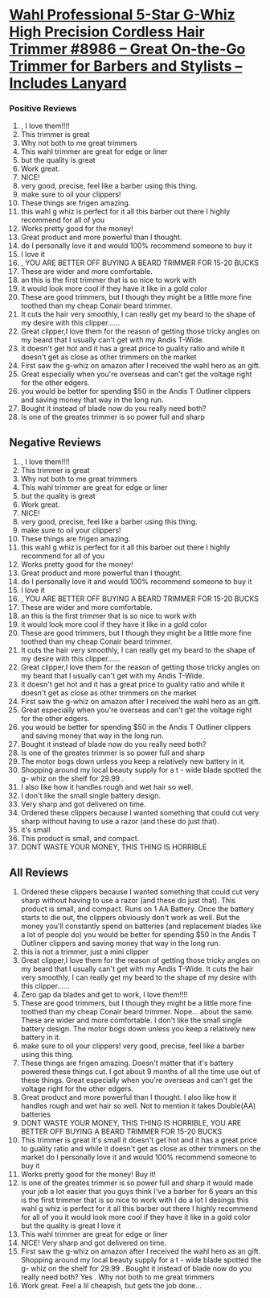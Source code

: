 # [Wahl Professional 5-Star G-Whiz High Precision Cordless Hair Trimmer #8986 – Great On-the-Go Trimmer for Barbers and Stylists – Includes Lanyard](https://products.checkmycream.com/products/Wahl-Professional-5-Star-G-Whiz-High-Precision-Cordless-Hair-Trimmer-8986-Great-On-the-Go-Trimmer-for-Barbers-and-Stylists-Includes-Lanyard.html)

### Positive Reviews

<ol>
      <li>, I love them!!!!</li>
      <li>This trimmer is great</li>
      <li>Why not both to me great trimmers</li>
      <li>This wahl trimmer are great for edge or liner</li>
      <li>but the quality is great</li>
      <li>Work great.</li>
      <li>NICE!</li>
      <li>very good, precise, feel like a barber using this thing.</li>
      <li>make sure to oil your clippers!</li>
      <li>These things are frigen amazing.</li>
      <li>this wahl g whiz is perfect for it all this barber out there I highly recommend for all of you</li>
      <li>Works pretty good for the money!</li>
      <li>Great product and more powerful than I thought.</li>
      <li>do I personally love it and would 100% recommend someone to buy it</li>
      <li>I love it</li>
      <li>, YOU ARE BETTER OFF BUYING A BEARD TRIMMER FOR 15-20 BUCKS</li>
      <li>These are wider and more comfortable.  </li>
      <li>an this is the first trimmer that is so nice to work with</li>
      <li>it would look more cool if they have it like in a gold color</li>
      <li>These are good trimmers, but I though they might be a little more fine toothed than my cheap Conair beard trimmer.  </li>
      <li>It cuts the hair very smoothly, I can really get my beard to the shape of my desire with this clipper......</li>
      <li>Great clipper,I love them for the reason of getting those tricky angles on my beard that I usually can&#x27;t get with my Andis T-Wide.</li>
      <li>it doesn&#x27;t get hot and it has a great price to guality ratio and while it doesn&#x27;t get as close as other trimmers on the market</li>
      <li>First saw the g-whiz on amazon after I received the wahl hero as an gift.</li>
      <li>Great especially when you&#x27;re overseas and can&#x27;t get the voltage right for the other edgers.</li>
      <li>you would be better for spending $50 in the Andis T Outliner clippers and saving money that way in the long run.</li>
      <li>Bought  it instead of blade now do you really need both?  </li>
      <li>Is one of the greates trimmer is so power full and sharp</li>
</ol>


<h2>Negative Reviews</h2>
<ol>
<li> , I love them!!!!</li>
<li> This trimmer is great</li>
<li> Why not both to me great trimmers</li>
<li> This wahl trimmer are great for edge or liner</li>
<li> but the quality is great</li>
<li> Work great.</li>
<li> NICE!</li>
<li> very good, precise, feel like a barber using this thing.</li>
<li> make sure to oil your clippers!</li>
<li> These things are frigen amazing.</li>
<li> this wahl g whiz is perfect for it all this barber out there I highly recommend for all of you</li>
<li> Works pretty good for the money!</li>
<li> Great product and more powerful than I thought.</li>
<li> do I personally love it and would 100% recommend someone to buy it</li>
<li> I love it</li>
<li> , YOU ARE BETTER OFF BUYING A BEARD TRIMMER FOR 15-20 BUCKS</li>
<li> These are wider and more comfortable.  </li>
<li> an this is the first trimmer that is so nice to work with</li>
<li> it would look more cool if they have it like in a gold color</li>
<li> These are good trimmers, but I though they might be a little more fine toothed than my cheap Conair beard trimmer.  </li>
<li> It cuts the hair very smoothly, I can really get my beard to the shape of my desire with this clipper......</li>
<li> Great clipper,I love them for the reason of getting those tricky angles on my beard that I usually can&#x27;t get with my Andis T-Wide.</li>
<li> it doesn&#x27;t get hot and it has a great price to guality ratio and while it doesn&#x27;t get as close as other trimmers on the market</li>
<li> First saw the g-whiz on amazon after I received the wahl hero as an gift.</li>
<li> Great especially when you&#x27;re overseas and can&#x27;t get the voltage right for the other edgers.</li>
<li> you would be better for spending $50 in the Andis T Outliner clippers and saving money that way in the long run.</li>
<li> Bought  it instead of blade now do you really need both?  </li>
<li> Is one of the greates trimmer is so power full and sharp</li>
<li> The motor bogs down unless you keep a relatively new battery in it.</li>
<li> Shopping  around my local  beauty supply for a t - wide blade spotted the g- whiz on the shelf for 29.99  .</li>
<li> I also like how it handles rough and wet hair so well.</li>
<li> I don&#x27;t like the small single battery design.  </li>
<li> Very sharp and got delivered on time.</li>
<li> Ordered these clippers because I wanted something that could cut very sharp without having to use a razor (and these do just that).</li>
<li> it&#x27;s small</li>
<li> This product is small, and compact.</li>
<li> DONT WASTE YOUR MONEY, THIS THING IS HORRIBLE</li>
</ol>

<h2>All Reviews</h2>

<ol>
    <li> Ordered these clippers because I wanted something that could cut very sharp without having to use a razor (and these do just that). This product is small, and compact. Runs on 1 AA Battery. Once the battery starts to die out, the clippers obviously don&#x27;t work as well. But the money you&#x27;ll constantly spend on batteries (and replacement blades like a lot of people do) you would be better for spending $50 in the Andis T Outliner clippers and saving money that way in the long run.</li>
    <li> this is not a trimmer, just a mini clipper</li>
    <li> Great clipper,I love them for the reason of getting those tricky angles on my beard that I usually can&#x27;t get with my Andis T-Wide. It cuts the hair very smoothly, I can really get my beard to the shape of my desire with this clipper......</li>
    <li> Zero gap da blades and get to work, I love them!!!!</li>
    <li> These are good trimmers, but I though they might be a little more fine toothed than my cheap Conair beard trimmer.  Nope... about the same.  These are wider and more comfortable.  I don&#x27;t like the small single battery design.  The motor bogs down unless you keep a relatively new battery in it.</li>
    <li> make sure to oil your clippers! very good, precise, feel like a barber using this thing.</li>
    <li> These things are frigen amazing. Doesn&#x27;t matter that it&#x27;s battery powered these things cut. I got about 9 months of all the time use out of these things. Great especially when you&#x27;re overseas and can&#x27;t get the voltage right for the other edgers.</li>
    <li> Great product and more powerful than I thought. I also like how it handles rough and wet hair so well. Not to mention it takes Double(AA) batteries</li>
    <li> DONT WASTE YOUR MONEY, THIS THING IS HORRIBLE, YOU ARE BETTER OFF BUYING A BEARD TRIMMER FOR 15-20 BUCKS</li>
    <li> This trimmer is great it&#x27;s small it doesn&#x27;t get hot and it has a great price to guality ratio and while it doesn&#x27;t get as close as other trimmers on the market do I personally love it and would 100% recommend someone to buy it</li>
    <li> Works pretty good for the money! Buy it!</li>
    <li> Is one of the greates trimmer is so power full and sharp it would made your job a lot easier that you guys think I&#x27;ve a barber for 6 years an this is the first trimmer that is so nice to work with I do a lot I desings this wahl g whiz is perfect for it all this barber out there I highly recommend for all of you it would look more cool if they have it like in a gold color but the quality is great I love it</li>
    <li> This wahl trimmer are great for edge or liner</li>
    <li> NICE! Very sharp and got delivered on time.</li>
    <li> First saw the g-whiz on amazon after I received the wahl hero as an gift. Shopping  around my local  beauty supply for a t - wide blade spotted the g- whiz on the shelf for 29.99  . Bought  it instead of blade now do you really need both?  Yes . Why not both to me great trimmers</li>
    <li> Work great. Feel a lil cheapish, but gets the job done...</li>
</ol>




